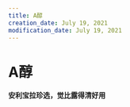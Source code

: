```yaml
---
title: A醇
creation_date: July 19, 2021
modification_date: July 19, 2021
---
```



# A醇


**安利宝拉珍选，觉比露得清好用**


